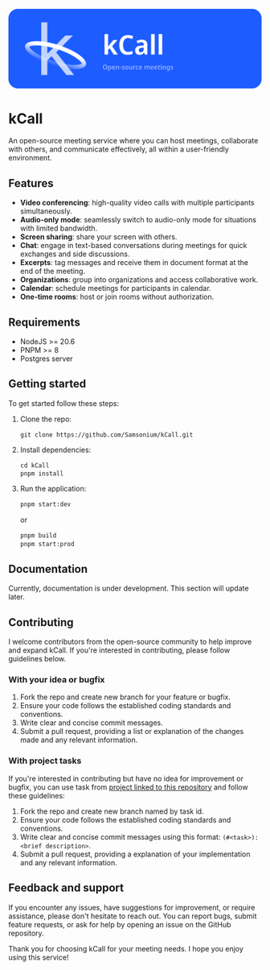 ![Logo](./docs/gh.png)

# kCall

An open-source meeting service where you can host meetings, collaborate with others, and communicate
effectively, all within a user-friendly environment.

## Features
- **Video conferencing**: high-quality video calls with multiple participants simultaneously.
- **Audio-only mode**: seamlessly switch to audio-only mode for situations with limited bandwidth.
- **Screen sharing**: share your screen with others.
- **Chat**: engage in text-based conversations during meetings for quick exchanges and side discussions.
- **Excerpts**: tag messages and receive them in document format at the end of the meeting.
- **Organizations**: group into organizations and access collaborative work.
- **Calendar**: schedule meetings for participants in calendar.
- **One-time rooms**: host or join rooms without authorization.

## Requirements
- NodeJS >= 20.6
- PNPM >= 8
- Postgres server

## Getting started
To get started follow these steps:
1. Clone the repo:
   ```shell
   git clone https://github.com/Samsonium/kCall.git
   ```
2. Install dependencies:
   ```shell
   cd kCall
   pnpm install
   ```
3. Run the application:
   ```bash
   pnpm start:dev
   ```
   or
   ```bash
   pnpm build
   pnpm start:prod
   ```

## Documentation
Currently, documentation is under development. This section will update later.

## Contributing
I welcome contributors from the open-source community to help improve and expand kCall. If you're interested in
contributing, please follow guidelines below.

### With your idea or bugfix
1. Fork the repo and create new branch for your feature or bugfix.
2. Ensure your code follows the established coding standards and conventions.
3. Write clear and concise commit messages.
4. Submit a pull request, providing a list or explanation of the changes made and any relevant information.

### With project tasks
If you're interested in contributing but have no idea for improvement or bugfix, you can use task from
[project linked to this repository](https://github.com/users/Samsonium/projects/5) and follow these guidelines:

1. Fork the repo and create new branch named by task id.
2. Ensure your code follows the established coding standards and conventions.
3. Write clear and concise commit messages using this format: `(#<task>): <brief description>`.
4. Submit a pull request, providing a explanation of your implementation and any relevant information.

## Feedback and support
If you encounter any issues, have suggestions for improvement, or require assistance, please don't hesitate to
reach out. You can report bugs, submit feature requests, or ask for help by opening an issue on the GitHub repository.

Thank you for choosing kCall for your meeting needs. I hope you enjoy using this service!
